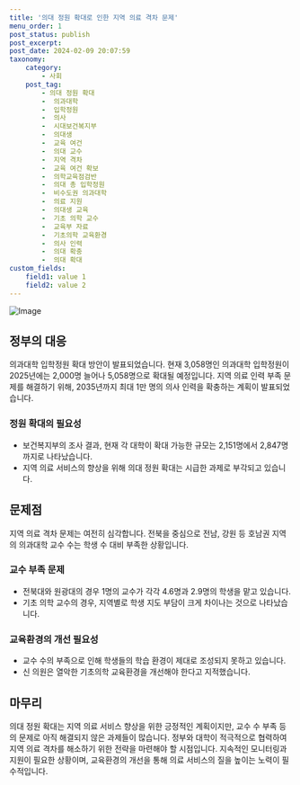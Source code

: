 ```yaml
---
title: '의대 정원 확대로 인한 지역 의료 격차 문제'
menu_order: 1
post_status: publish
post_excerpt: 
post_date: 2024-02-09 20:07:59
taxonomy:
    category:
        - 사회
    post_tag:
        - 의대 정원 확대
        -  의과대학
        -  입학정원
        -  의사
        -  시대보건복지부
        -  의대생
        -  교육 여건
        -  의대 교수
        -  지역 격차
        -  교육 여건 확보
        -  의학교육점검반
        -  의대 총 입학정원
        -  비수도권 의과대학
        -  의료 지원
        -  의대생 교육
        -  기초 의학 교수
        -  교육부 자료
        -  기초의학 교육환경
        -  의사 인력
        -  의대 확충
        -  의대 확대
custom_fields:
    field1: value 1
    field2: value 2
---
```


![Image](https://imgnews.pstatic.net/image/659/2024/02/09/0000018762_001_20240209154301717.jpg?type=w647)

## 정부의 대응
의과대학 입학정원 확대 방안이 발표되었습니다. 현재 3,058명인 의과대학 입학정원이 2025년에는 2,000명 늘어나 5,058명으로 확대될 예정입니다. 지역 의료 인력 부족 문제를 해결하기 위해, 2035년까지 최대 1만 명의 의사 인력을 확충하는 계획이 발표되었습니다.
### 정원 확대의 필요성
- 보건복지부의 조사 결과, 현재 각 대학이 확대 가능한 규모는 2,151명에서 2,847명까지로 나타났습니다.
- 지역 의료 서비스의 향상을 위해 의대 정원 확대는 시급한 과제로 부각되고 있습니다.
## 문제점
지역 의료 격차 문제는 여전히 심각합니다. 전북을 중심으로 전남, 강원 등 호남권 지역의 의과대학 교수 수는 학생 수 대비 부족한 상황입니다.
### 교수 부족 문제
- 전북대와 원광대의 경우 1명의 교수가 각각 4.6명과 2.9명의 학생을 맡고 있습니다.
- 기초 의학 교수의 경우, 지역별로 학생 지도 부담이 크게 차이나는 것으로 나타났습니다.
### 교육환경의 개선 필요성
- 교수 수의 부족으로 인해 학생들의 학습 환경이 제대로 조성되지 못하고 있습니다.
- 신 의원은 열악한 기초의학 교육환경을 개선해야 한다고 지적했습니다.
## 마무리
의대 정원 확대는 지역 의료 서비스 향상을 위한 긍정적인 계획이지만, 교수 수 부족 등의 문제로 아직 해결되지 않은 과제들이 많습니다. 정부와 대학이 적극적으로 협력하여 지역 의료 격차를 해소하기 위한 전략을 마련해야 할 시점입니다. 지속적인 모니터링과 지원이 필요한 상황이며, 교육환경의 개선을 통해 의료 서비스의 질을 높이는 노력이 필수적입니다.
